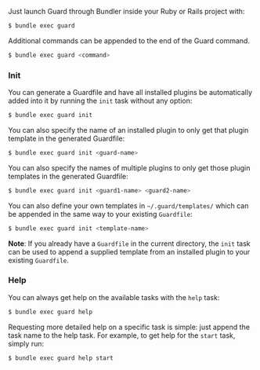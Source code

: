 Just launch Guard through Bundler inside your Ruby or Rails project with:

```bash
$ bundle exec guard
```

Additional commands can be appended to the end of the Guard command.

```bash
$ bundle exec guard <command>
```

### Init
You can generate a Guardfile and have all installed plugins be automatically added into
it by running the `init` task without any option:

```bash
$ bundle exec guard init
```

You can also specify the name of an installed plugin to only get that plugin template
in the generated Guardfile:

```bash
$ bundle exec guard init <guard-name>
```

You can also specify the names of multiple plugins to only get those plugin templates
in the generated Guardfile:

```bash
$ bundle exec guard init <guard1-name> <guard2-name>
```

You can also define your own templates in `~/.guard/templates/` which can be appended in the same way to your existing
`Guardfile`:

```bash
$ bundle exec guard init <template-name>
```

**Note**: If you already have a `Guardfile` in the current directory, the `init` task can be used
to append a supplied template from an installed plugin to your existing `Guardfile`.



### Help

You can always get help on the available tasks with the `help` task:

```bash
$ bundle exec guard help
```

Requesting more detailed help on a specific task is simple: just append the task name to the help task.
For example, to get help for the `start` task, simply run:

```bash
$ bundle exec guard help start
```
